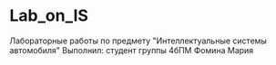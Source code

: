 # Lab_on_IS
Лабораторные работы по предмету "Интеллектуальные системы автомобиля"
Выполнил: студент группы 4бПМ 
Фомина Мария
